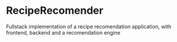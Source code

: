# RecipeRecomender
Fullstack implementation of a recipe recomendation application, with frontend, backend and a recomendation engine 
